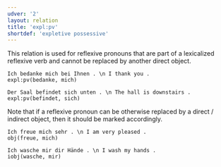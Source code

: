 ```yaml
---
udver: '2'
layout: relation
title: 'expl:pv'
shortdef: 'expletive possessive'
---
```


This relation is used for reflexive pronouns that are part of a lexicalized reflexive verb and cannot be replaced by another direct object.

~~~ sdparse
Ich bedanke mich bei Ihnen . \n I thank you .
expl:pv(bedanke, mich)
~~~

~~~ sdparse
Der Saal befindet sich unten . \n The hall is downstairs .
expl:pv(befindet, sich)
~~~

Note that if a reflexive pronoun can be otherwise replaced by a direct / indirect object, then it should be marked accordingly.

~~~ sdparse
Ich freue mich sehr . \n I am very pleased .
obj(freue, mich)
~~~

~~~ sdparse
Ich wasche mir dir Hände . \n I wash my hands .
iobj(wasche, mir)
~~~
<!-- Interlanguage links updated So kvě 14 19:03:35 CEST 2022 -->

